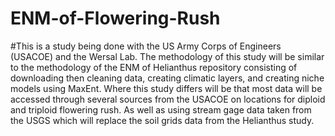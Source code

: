 # ENM-of-Flowering-Rush

#This is a study being done with the US Army Corps of Engineers (USACOE) and the Wersal Lab. The methodology of this study will be similar to the methodology of the ENM of Helianthus repository consisting of downloading then cleaning data, creating climatic layers, and creating niche models using MaxEnt. Where this study differs will be that most data will be accessed through several sources from the USACOE on locations for diploid and triploid flowering rush. As well as using stream gage data taken from the USGS which will replace the soil grids data from the Helianthus study.

